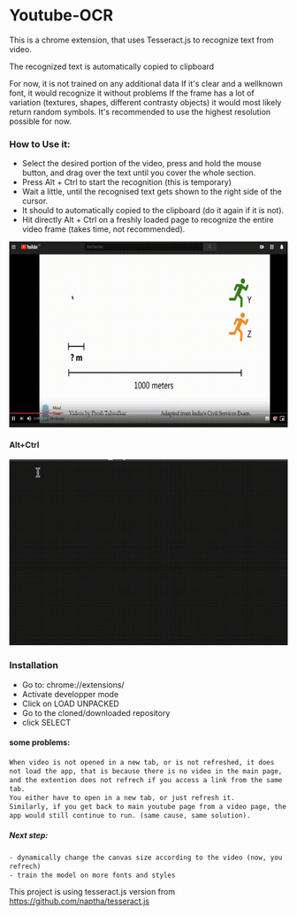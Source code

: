 # Youtube-OCR
This is a chrome extension, that uses Tesseract.js to recognize text from video.

The recognized text is automatically copied to clipboard

For now, it is not trained on any additional data
If it's clear and a wellknown font, it would recognize it without problems
If the frame has a lot of variation (textures, shapes, different contrasty objects) it would  most likely return random symbols.
It's recommended to use the highest resolution possible for now.



### How to Use it:
 - Select the desired portion of the video, press and hold the mouse button, and drag over the text until you cover the whole section.
 - Press Alt + Ctrl to start the recognition (this is temporary)
 - Wait a little, until the recognised text gets shown to the right side of the cursor.
 - It should to automatically copied to the clipboard (do it again if it is not).
 - Hit directly Alt + Ctrl on a freshly loaded page to recognize the entire video frame (takes time, not recommended).

![Select text area](./p1.gif)
#### Alt+Ctrl
![Paste recognized text](./p2.gif)

### Installation
- Go to: chrome://extensions/
- Activate developper mode
- Click on LOAD UNPACKED
- Go to the cloned/downloaded repository
- click SELECT


#### some problems:
    When video is not opened in a new tab, or is not refreshed, it does not load the app, that is because there is no video in the main page, and the extention does not refrech if you access a link from the same tab.
    You either have to open in a new tab, or just refresh it.
    Similarly, if you get back to main youtube page from a video page, the app would still continue to run. (same cause, same solution).
    
##### Next step:
    - dynamically change the canvas size according to the video (now, you refrech)
    - train the model on more fonts and styles
    
This project is using tesseract.js version from https://github.com/naptha/tesseract.js
